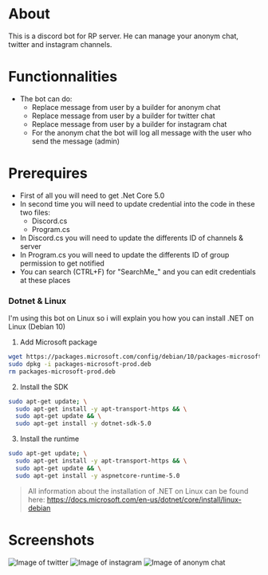 # About
This is a discord bot for RP server. He can manage your anonym chat, twitter and instagram channels.

# Functionnalities
- The bot can do:
  - Replace message from user by a builder for anonym chat
  - Replace message from user by a builder for twitter chat
  - Replace message from user by a builder for instagram chat
  - For the anonym chat the bot will log all message with the user who send the message (admin) 

# Prerequires
- First of all you will need to get .Net Core 5.0
- In second time you will need to update credential into the code in these two files:
  - Discord.cs
  - Program.cs
- In Discord.cs you will need to update the differents ID of channels & server
- In Program.cs you will need to update the differents ID of group permission to get notified
- You can search (CTRL+F) for "SearchMe_" and you can edit credentials at these places

### Dotnet & Linux
I'm using this bot on Linux so i will explain you how you can install .NET on Linux (Debian 10)

1. Add Microsoft package
```BASH
wget https://packages.microsoft.com/config/debian/10/packages-microsoft-prod.deb -O packages-microsoft-prod.deb
sudo dpkg -i packages-microsoft-prod.deb
rm packages-microsoft-prod.deb
```
2. Install the SDK
```BASH
sudo apt-get update; \
  sudo apt-get install -y apt-transport-https && \
  sudo apt-get update && \
  sudo apt-get install -y dotnet-sdk-5.0
```
3. Install the runtime
```BASH
sudo apt-get update; \
  sudo apt-get install -y apt-transport-https && \
  sudo apt-get update && \
  sudo apt-get install -y aspnetcore-runtime-5.0
```
> All information about the installation of .NET on Linux can be found here: https://docs.microsoft.com/en-us/dotnet/core/install/linux-debian

# Screenshots
![Image of twitter](https://user-images.githubusercontent.com/30291488/127342189-f82f2388-abb4-432f-82dd-863818f1acfd.png)
![Image of instagram](https://user-images.githubusercontent.com/30291488/127342389-5344ab78-4f58-4c9f-83cb-8158e17719d7.png)
![Image of anonym chat](https://i.imgur.com/31XsaMz.png)
